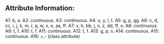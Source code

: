## Attribute Information:

A1:	b, a. 
A2:	continuous. 
A3:	continuous. 
A4:	u, y, l, t. 
A5:	g, p, gg. 
A6:	c, d, cc, i, j, k, m, r, q, w, x, e, aa, ff. 
A7:	v, h, bb, j, n, z, dd, ff, o. 
A8:	continuous. 
A9:	t, f. 
A10:	t, f. 
A11:	continuous. 
A12:	t, f. 
A13:	g, p, s. 
A14:	continuous. 
A15:	continuous. 
A16: +,- (class attribute)